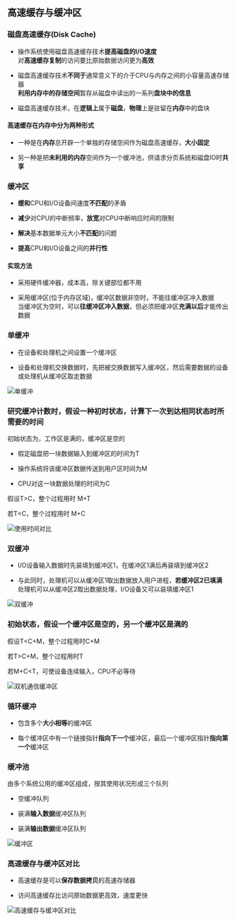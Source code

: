 ## 高速缓存与缓冲区

### 磁盘高速缓存(Disk Cache)

- 操作系统使用磁盘高速缓存技术**提高磁盘的I/O速度**
</br>对**高速缓存复制**的访问要比原始数据访问更为**高效**

- 磁盘高速缓存技术**不同于**通常意义下的介于CPU与内存之间的小容量高速存储器
</br>**利用内存中的存储空间**暂存从磁盘中读出的一系列**盘块中的信息**

- 磁盘高速缓存技术，在**逻辑上**属于**磁盘**，**物理**上是驻留在**内存**中的盘块

#### 高速缓存在内存中分为两种形式

- 一种是在**内存**总开辟一个单独的存储空间作为磁盘高速缓存，**大小固定**

- 另一种是把**未利用的内存**空间作为一个缓冲池，供请求分页系统和磁盘IO时**共享**

### 缓冲区

- **缓和**CPU和I/O设备间速度**不匹配**的矛盾

- **减少**对CPU的中断频率，**放宽**对CPU中断响应时间的限制

- **解决**基本数据单元大小**不匹配**的问题

- **提高**CPU和I/O设备之间的**并行性**

#### 实现方法

- 采用硬件缓冲器，成本高，除关键部位都不用

- 采用缓冲区(位于内存区域)，缓冲区数据非空时，不能往缓冲区冲入数据
</br>当缓冲区为空时，可以**往缓冲区冲入数据**，但必须把缓冲区**充满以后**才能传出数据

### 单缓冲

- 在设备和处理机之间设置一个缓冲区

- 设备和处理机交换数据时，先把被交换数据写入缓冲区，然后需要数据的设备或处理机从缓冲区取走数据

![单缓冲](https://github.com/YC-L/Postgraduate-examination/blob/Operating-System/imgs/%E5%8D%95%E7%BC%93%E5%86%B2.png "单缓冲")

### 研究缓冲计数时，假设一种初时状态，计算下一次到达相同状态时所需要的时间

初始状态为，工作区是满的，缓冲区是空的

- 假定磁盘把一块数据输入到缓冲区的时间为T

- 操作系统将该缓冲区数据传送到用户区时间为M

- CPU对这一块数据处理的时间为C

假设T>C，整个过程用时 M+T

若T<C，整个过程用时 M+C

![使用时间对比](https://github.com/YC-L/Postgraduate-examination/blob/Operating-System/imgs/%E5%8D%95%E7%BC%93%E5%86%B2%E4%BD%BF%E7%94%A8%E6%97%B6%E9%97%B4%E5%AF%B9%E6%AF%94.png "使用时间对比")

### 双缓冲

- I/O设备输入数据时先装填到缓冲区1，在缓冲区1满后再装填到缓冲区2

- 与此同时，处理机可以从缓冲区1取出数据放入用户进程，**若缓冲区2已填满**
</br>处理机可以从缓冲区2取出数据处理，I/O设备又可以装填缓冲区1

![双缓冲](https://github.com/YC-L/Postgraduate-examination/blob/Operating-System/imgs/%E5%8D%95%E7%BC%93%E5%86%B2.png "双缓冲")

### 初始状态，假设一个缓冲区是空的，另一个缓冲区是满的

假设T<C+M，整个过程用时C+M

若T>C+M，整个过程用时T

若M+C<T，可使设备连续输入，CPU不必等待

![双机通信缓冲区](https://github.com/YC-L/Postgraduate-examination/blob/Operating-System/imgs/%E5%8F%8C%E6%9C%BA%E9%80%9A%E4%BF%A1%E7%BC%93%E5%86%B2%E5%8C%BA.png "双机通信缓冲区")

### 循环缓冲

- 包含多个**大小相等**的缓冲区

- 每个缓冲区中有一个链接指针**指向下一个**缓冲区，最后一个缓冲区指针**指向第一个**缓冲区

### 缓冲池

由多个系统公用的缓冲区组成，按其使用状况形成三个队列

- 空缓冲队列

- 装满**输入数据**缓冲区队列

- 装满**输出数据**缓冲区队列

![缓冲区](https://github.com/YC-L/Postgraduate-examination/blob/Operating-System/imgs/%E7%BC%93%E5%86%B2%E5%8C%BA.png "缓冲区")

### 高速缓存与缓冲区对比

- 高速缓存是可以**保存数据拷贝**的高速存储器

- 访问高速缓存比访问原始数据更高效，速度更快

![高速缓存与缓冲区对比](https://github.com/YC-L/Postgraduate-examination/blob/Operating-System/imgs/difference-between-cache&buffer.png)












